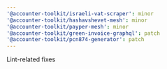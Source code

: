 ```yaml
---
'@accounter-toolkit/israeli-vat-scraper': minor
'@accounter-toolkit/hashavshevet-mesh': minor
'@accounter-toolkit/payper-mesh': minor
'@accounter-toolkit/green-invoice-graphql': patch
'@accounter-toolkit/pcn874-generator': patch
---
```


Lint-related fixes
